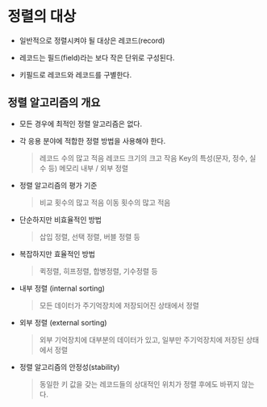 # 정렬의 대상 

- 일반적으로 정렬시켜야 될 대상은 레코드(record)

- 레코드는 필드(field)라는 보다 작은 단위로 구성된다.

- 키필드로 레코드와 레코드를 구별한다.



## 정렬 알고리즘의 개요

- 모든 경우에 최적인 정렬 알고리즘은 없다.

- 각 응용 분야에 적합한 정렬 방법을 사용해야 한다.

    > 레코드 수의 많고 적음
    > 레코드 크기의 크고 작음
    > Key의 특성(문자, 정수, 실수 등)
    > 메모리 내부 / 외부 정렬


- 정렬 알고리즘의 평가 기준

    > 비교 횟수의 많고 적음
    > 이동 횟수의 많고 적음


    
- 단순하지만 비효율적인 방법

    > 삽입 정렬, 선택 정렬, 버블 정렬 등


- 복잡하지만 효율적인 방법

    > 퀵정렬, 히프정렬, 합병정렬, 기수정렬 등



- 내부 정렬 (internal sorting) 
    
    > 모든 데이터가 주기억장치에 저장되어진 상태에서 정렬

- 외부 정렬 (external sorting)

    > 외부 기억장치에 대부분의 데이터가 있고, 일부만 주기억장치에 저장된 상태에서 정렬



- 정렬 알고리즘의 안정성(stability)

    > 동일한 키 값을 갖는 레코드들의 상대적인 위치가 정렬 후에도 바뀌지 않는다.

